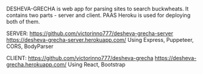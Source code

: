 ﻿DESHEVA-GRECHA is web app for parsing sites to search buckwheats.
It contains two parts - server and client. PAAS Heroku is used for deploying both of them.

SERVER:
https://github.com/victorinno777/desheva-grecha-server
https://desheva-grecha-server.herokuapp.com/
Using Express, Puppeteer, CORS, BodyParser

CLIENT:
https://github.com/victorinno777/desheva-grecha
https://desheva-grecha.herokuapp.com/
Using React, Bootstrap